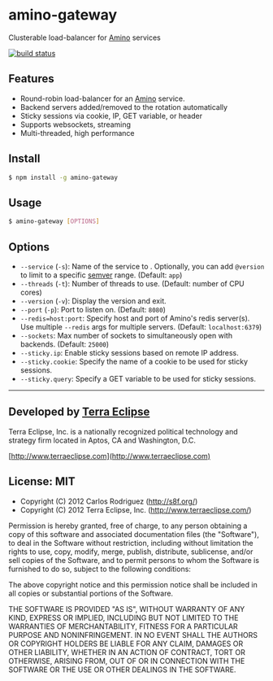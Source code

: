 amino-gateway
=============

Clusterable load-balancer for [Amino](https://github.com/amino/amino) services

[![build status](https://secure.travis-ci.org/amino/amino-gateway.png)](http://travis-ci.org/amino/amino-gateway)

Features
--------

- Round-robin load-balancer for an [Amino](https://github.com/amino/amino) service.
- Backend servers added/removed to the rotation automatically
- Sticky sessions via cookie, IP, GET variable, or header
- Supports websockets, streaming
- Multi-threaded, high performance

Install
-------

```bash
$ npm install -g amino-gateway
```

Usage
-----

```bash
$ amino-gateway [OPTIONS]
```

Options
-------

- `--service` (`-s`): Name of the service to . Optionally, you can add `@version` to
  limit to a specific [semver](http://semver.org/) range. (Default: `app`)
- `--threads` (`-t`): Number of threads to use. (Default: number of CPU cores)
- `--version` (`-v`): Display the version and exit.
- `--port` (`-p`): Port to listen on. (Default: `8080`)
- `--redis=host:port`: Specify host and port of Amino's redis server(s). Use
  multiple `--redis` args for multiple servers. (Default: `localhost:6379`)
- `--sockets`: Max number of sockets to simultaneously open with backends.
  (Default: `25000`)
- `--sticky.ip`: Enable sticky sessions based on remote IP address.
- `--sticky.cookie`: Specify the name of a cookie to be used for sticky sessions.
- `--sticky.query`: Specify a GET variable to be used for sticky sessions.

---

Developed by [Terra Eclipse](http://www.terraeclipse.com)
---------------------------------------------------------

Terra Eclipse, Inc. is a nationally recognized political technology and
strategy firm located in Aptos, CA and Washington, D.C.

[http://www.terraeclipse.com](http://www.terraeclipse.com)

License: MIT
------------

- Copyright (C) 2012 Carlos Rodriguez (http://s8f.org/)
- Copyright (C) 2012 Terra Eclipse, Inc. (http://www.terraeclipse.com/)

Permission is hereby granted, free of charge, to any person obtaining a copy
of this software and associated documentation files (the "Software"), to deal
in the Software without restriction, including without limitation the rights
to use, copy, modify, merge, publish, distribute, sublicense, and/or sell
copies of the Software, and to permit persons to whom the Software is furnished
to do so, subject to the following conditions:

The above copyright notice and this permission notice shall be included in
all copies or substantial portions of the Software.

THE SOFTWARE IS PROVIDED "AS IS", WITHOUT WARRANTY OF ANY KIND, EXPRESS OR
IMPLIED, INCLUDING BUT NOT LIMITED TO THE WARRANTIES OF MERCHANTABILITY,
FITNESS FOR A PARTICULAR PURPOSE AND NONINFRINGEMENT. IN NO EVENT SHALL THE
AUTHORS OR COPYRIGHT HOLDERS BE LIABLE FOR ANY CLAIM, DAMAGES OR OTHER
LIABILITY, WHETHER IN AN ACTION OF CONTRACT, TORT OR OTHERWISE, ARISING FROM,
OUT OF OR IN CONNECTION WITH THE SOFTWARE OR THE USE OR OTHER DEALINGS IN THE
SOFTWARE.